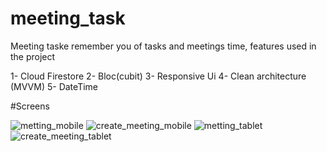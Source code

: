 # meeting_task

Meeting taske remember you of tasks and meetings time, features used in the project

1- Cloud Firestore
2- Bloc(cubit)
3- Responsive Ui
4- Clean architecture (MVVM)
5- DateTime

#Screens 

![metting_mobile](https://user-images.githubusercontent.com/60053771/191097605-cb4278e9-7184-4827-8a79-23719eafe4c1.png) ![create_meeting_mobile](https://user-images.githubusercontent.com/60053771/191097617-16d6552a-b852-463a-9d43-ba6bbcb9bf27.png) ![metting_tablet](https://user-images.githubusercontent.com/60053771/191097638-1fd229eb-fb59-4f02-bb63-794993753cb5.png) ![create_meeting_tablet](https://user-images.githubusercontent.com/60053771/191097648-59871147-1bd4-421f-82a7-87777d0a1183.png)
